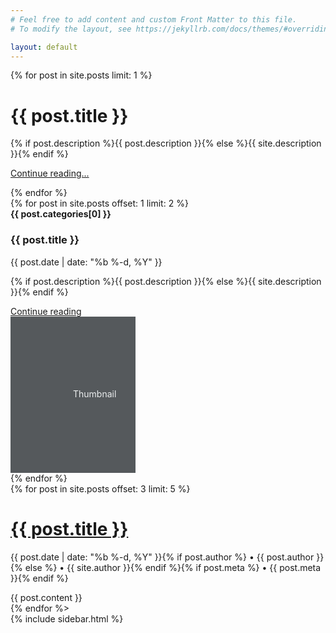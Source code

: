 ```yaml
---
# Feel free to add content and custom Front Matter to this file.
# To modify the layout, see https://jekyllrb.com/docs/themes/#overriding-theme-defaults

layout: default
---
```


<div class="container">
  <div class="jumbotron p-4 p-md-5 text-white rounded bg-dark">
    {% for post in site.posts limit: 1 %}
    <div class="col-md-6 px-0">
      <h1 class="display-4 font-italic">{{ post.title }}</h1>
      <p class="lead my-3">{% if post.description %}{{ post.description }}{% else %}{{ site.description }}{% endif %}</p>
      <p class="lead mb-0"><a href="{{ post.url }}" class="text-white font-weight-bold">Continue reading...</a></p>
    </div>
    {% endfor %}
  </div>

  <div class="row mb-2">
    {% for post in site.posts offset: 1 limit: 2 %}
    <div class="col-md-6">
      <div class="row no-gutters border rounded overflow-hidden flex-md-row mb-4 shadow-sm h-md-250 position-relative">
        <div class="col p-4 d-flex flex-column position-static">
          <strong class="d-inline-block mb-2 text-primary">{{ post.categories[0] }}</strong>
          <h3 class="mb-0">{{ post.title }}</h3>
          <div class="mb-1 text-muted">{{ post.date | date: "%b %-d, %Y" }}</div>
          <p class="card-text mb-auto">{% if post.description %}{{ post.description }}{% else %}{{ site.description }}{% endif %}</p>
          <a href="{{ post.url }}" class="stretched-link">Continue reading</a>
        </div>
        <div class="col-auto d-none d-lg-block">
          <svg class="bd-placeholder-img" width="200" height="250" xmlns="http://www.w3.org/2000/svg" preserveAspectRatio="xMidYMid slice" focusable="false" role="img" aria-label="Placeholder: Thumbnail"><title>Placeholder</title><rect width="100%" height="100%" fill="#55595c"/><text x="50%" y="50%" fill="#eceeef" dy=".3em">Thumbnail</text></svg>
        </div>
      </div>
    </div>
    {% endfor %}
  </div>
</div>

<main role="main" class="container">
  <div class="row">
    <div class="col-md-8 blog-main">
      <!--
      <h3 class="pb-4 mb-4 font-italic border-bottom">
        Recent Posts
      </h3>
      -->
      {% for post in site.posts offset: 3 limit: 5 %}
          <div class="blog-post">
            <h1 class="blog-post-title"><a href="{{ post.url }}">{{ post.title }}</a></h1>
            <p class="blog-post-meta">{{ post.date | date: "%b %-d, %Y" }}{% if post.author %} • {{ post.author }}{% else %} • {{ site.author }}{% endif %}{% if post.meta %} • {{ post.meta }}{% endif %}</p>
            {{ post.content }}
          </div><!-- /.blog-post -->
      {% endfor %>
    </div><!-- /.blog-main -->
    {% include sidebar.html %}
  </div><!-- /.row -->
</main><!-- /.container -->